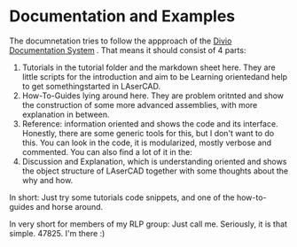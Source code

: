 # Documentation and Examples

The documnetation tries to follow the appproach of the [Divio Documentation System](https://documentation.divio.com) .
That means it should consist of 4 parts:
1. Tutorials in the tutorial folder and the markdown sheet here. They are little
scripts for the introduction and aim to be Learning orientedand help to get
somethingstarted in LAserCAD.
2. How-To-Guides lying around here. They are problem oritnted and show the
construction of some more advanced assemblies, with more explanation in between.
3. Reference: information oriented and shows the code and its interface.
Honestly, there are some generic tools for this, but I don't want to do this.
You can look in the code, it is modularized, mostly verbose and commented.
You can also find a lot of it in the:
4. Discussion and Explanation, which is understanding oriented and shows the
object structure of LAserCAD together with some thoughts about the why and how.

In short: Just try some tutorials code snippets, and one of the how-to-guides
and horse around.

In very short for members of my RLP group: Just call me. Seriously, it is that
simple. 47825. I'm there :)
